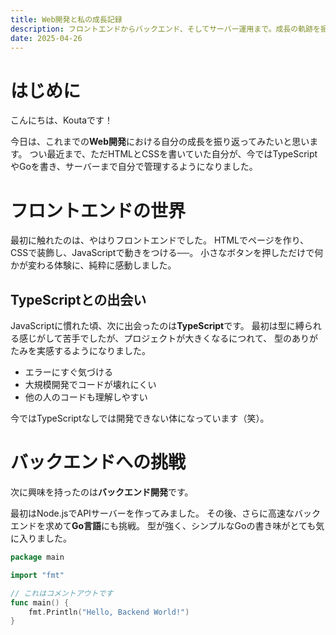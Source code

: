 ```yaml
---
title: Web開発と私の成長記録
description: フロントエンドからバックエンド、そしてサーバー運用まで。成長の軌跡を振り返ります。
date: 2025-04-26
---
```


# はじめに

こんにちは、Koutaです！

今日は、これまでの**Web開発**における自分の成長を振り返ってみたいと思います。
つい最近まで、ただHTMLとCSSを書いていた自分が、今ではTypeScriptやGoを書き、サーバーまで自分で管理するようになりました。

# フロントエンドの世界

最初に触れたのは、やはりフロントエンドでした。
HTMLでページを作り、CSSで装飾し、JavaScriptで動きをつける──。
小さなボタンを押しただけで何かが変わる体験に、純粋に感動しました。

## TypeScriptとの出会い

JavaScriptに慣れた頃、次に出会ったのは**TypeScript**です。
最初は型に縛られる感じがして苦手でしたが、プロジェクトが大きくなるにつれて、
型のありがたみを実感するようになりました。

- エラーにすぐ気づける
- 大規模開発でコードが壊れにくい
- 他の人のコードも理解しやすい

今ではTypeScriptなしでは開発できない体になっています（笑）。

# バックエンドへの挑戦

次に興味を持ったのは**バックエンド開発**です。

最初はNode.jsでAPIサーバーを作ってみました。
その後、さらに高速なバックエンドを求めて**Go言語**にも挑戦。
型が強く、シンプルなGoの書き味がとても気に入りました。

```go
package main

import "fmt"

// これはコメントアウトです
func main() {
    fmt.Println("Hello, Backend World!")
}
```
